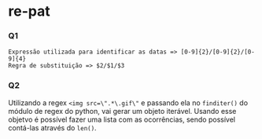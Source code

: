 # re-pat

### Q1

    Expressão utilizada para identificar as datas => [0-9]{2}/[0-9]{2}/[0-9]{4}
    Regra de substituição => $2/$1/$3

### Q2

Utilizando a regex `<img src=\".*\.gif\"` e passando ela no `finditer()` do módulo de regex do python, vai gerar um objeto iterável. Usando esse objetvo é possível fazer uma lista com as ocorrências, sendo possível contá-las através do `len()`.